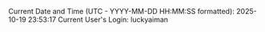 Current Date and Time (UTC - YYYY-MM-DD HH:MM:SS formatted): 2025-10-19 23:53:17
Current User's Login: luckyaiman

